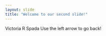 ```yaml
---
layout: slide
title: "Welcome to our second slide!"
---
```

Victoria R Spada
Use the left arrow to go back!
